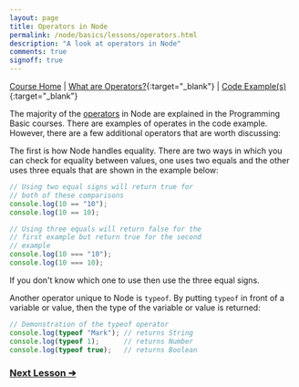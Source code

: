 ```yaml
---
layout: page
title: Operators in Node
permalink: /node/basics/lessons/operators.html
description: "A look at operators in Node"
comments: true
signoff: true
---
```

[Course Home](../../course) \| [What are Operators?](/programming/lessons/operators){:target="_blank"} \| [Code Example(s)](https://github.com/mwinteringham/free-node-basics-course/blob/master/nodelessons/E_Operators.js){:target="_blank"}

The majority of the [operators](/programming/lessons/operators) in Node are explained in the Programming Basic courses. There are examples of operates in the code example. However, there are a few additional operators that are worth discussing:

The first is how Node handles equality. There are two ways in which you can check for equality between values, one uses two equals and the other uses three equals that are shown in the example below:

```javascript
// Using two equal signs will return true for
// both of these comparisons
console.log(10 == "10");
console.log(10 == 10);

// Using three equals will return false for the
// first example but return true for the second
// example
console.log(10 === "10");
console.log(10 === 10);
```

If you don't know which one to use then use the three equal signs.

Another operator unique to Node is ```typeof```. By putting ```typeof``` in front of a variable or value, then the type of the variable or value is returned:

```javascript
// Demonstration of the typeof operator
console.log(typeof "Mark"); // returns String
console.log(typeof 1);      // returns Number
console.log(typeof true);   // returns Boolean
```

### [Next Lesson &#10132;](../lessons/controlflow)
